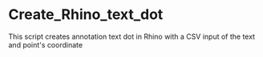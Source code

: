 # Create_Rhino_text_dot
This script creates annotation text dot in Rhino with a CSV input of the text and point's coordinate
